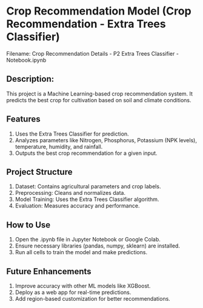 # Crop Recommendation Model (Crop Recommendation - Extra Trees Classifier)
Filename: Crop Recommendation Details - P2 Extra Trees Classifier - Notebook.ipynb
## Description:
This project is a Machine Learning-based crop recommendation system. It predicts the best crop for cultivation based on soil and climate conditions.

## Features
1. Uses the Extra Trees Classifier for prediction.
2. Analyzes parameters like Nitrogen, Phosphorus, Potassium (NPK levels), temperature, humidity, and rainfall.
3. Outputs the best crop recommendation for a given input.

## Project Structure
1. Dataset: Contains agricultural parameters and crop labels.
2. Preprocessing: Cleans and normalizes data.
3. Model Training: Uses the Extra Trees Classifier algorithm.
4. Evaluation: Measures accuracy and performance.

## How to Use
1. Open the .ipynb file in Jupyter Notebook or Google Colab.
2. Ensure necessary libraries (pandas, numpy, sklearn) are installed.
3. Run all cells to train the model and make predictions.

## Future Enhancements
1. Improve accuracy with other ML models like XGBoost.
2. Deploy as a web app for real-time predictions.
3. Add region-based customization for better recommendations.
